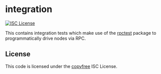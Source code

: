 # integration

[![ISC License](http://img.shields.io/badge/license-ISC-blue.svg)](http://copyfree.org)

This contains integration tests which make use of
the [rpctest](https://github.com/p9c/pod/tree/master/integration/rpctest)
package to programmatically drive nodes via RPC.

## License

This code is licensed under the [copyfree](http://copyfree.org) ISC License.
